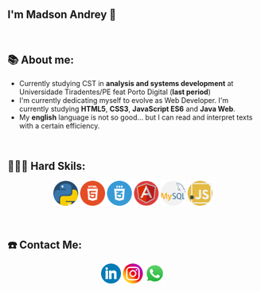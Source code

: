 ## I'm Madson Andrey :wave:

<p>&nbsp;</p>

## 📚 About me:

- Currently studying CST in **analysis and systems development** at Universidade Tiradentes/PE feat Porto Digital (**last period**)
- I'm currently dedicating myself to evolve as Web Developer. I'm currently studying **HTML5**, **CSS3**, **JavaScript ES6** and **Java Web**.
- My **english** language is not so good... but I can read and interpret texts with a certain efficiency.

<p>&nbsp;</p>

## 👨🏻‍💻 Hard Skils:

<div>
<p align="center">
  

<img src="https://github.com/madsonandrey/madsonandrey/blob/main/Profile/icons/icon-python.png" alt="python" width="50" height="50"/> 
<img src="https://github.com/madsonandrey/madsonandrey/blob/main/Profile/icons/icon-html.png" alt="html" width="50" height="50"/> 
<img src="https://github.com/madsonandrey/madsonandrey/blob/main/Profile/icons/icon-css.png" alt="css3" width="50" height="50"/> 
<img src="https://github.com/madsonandrey/madsonandrey/blob/main/Profile/icons/icon-angularJs.png" alt="angular" width="50" height="50"/> 
<img src="https://github.com/madsonandrey/madsonandrey/blob/main/Profile/icons/icon-mysql.png" alt="mysql" width="50" height="50"/>
<img src="https://github.com/madsonandrey/madsonandrey/blob/main/Profile/icons/icon-javascript.png" alt="javascript" width="50" height="50"/> 

</div>

<p>&nbsp;</p>

## ☎️ Contact Me:

<p align="center">
<a href = https://www.linkedin.com/in/madson-andrey/><img src="https://github.com/madsonandrey/madsonandrey/blob/main/Profile/icons/icon-linkedlin.png" alt='linkedlin' height='40'></a>
<a href = https://www.instagram.com/andrey.madson/><img src="https://github.com/madsonandrey/madsonandrey/blob/main/Profile/icons/icon-instagram.png" alt='instagram' height='40'></a>
<a href = https://api.whatsapp.com/send?phone=5581999133657/><img src="https://github.com/madsonandrey/madsonandrey/blob/main/Profile/icons/whatsapp-logo-1.png" alt='whatsapp' height='40'></a>




